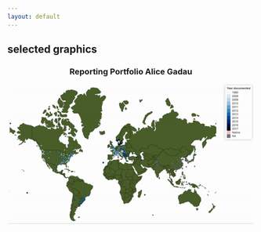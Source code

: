 ```yaml
---
layout: default
---
```

## selected graphics

<h3 align="center">Reporting Portfolio Alice Gadau</h3>

<p align="center">
         <img src="/assets/img/suzukii_global_distribution.gif" width="500">
         </a>
</p>